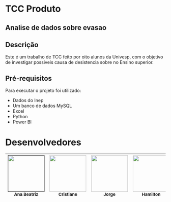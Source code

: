# TCC Produto
## Analise de dados sobre evasao

## Descrição
Este é um trabalho de TCC feito por oito alunos da Univesp, com o objetivo de investigar possiveis causa de desistencia sobre no Ensino superior. 
## Pré-requisitos
Para executar o projeto foi  utilizado:
* Dados do Inep
* Um banco de dados MySQL
* Excel
* Python
* Power BI
# Desenvolvedores
[<img src="" width=115><br><sub>Ana Beatriz</sub>]() | [<img src="https://avatars.githubusercontent.com/u/43709188?v=4" width=115><br><sub>Cristiane</sub>](https://github.com/CrisHarsche) | [<img src="https://avatars.githubusercontent.com/u/55705861?v=4" width=115><br><sub>Jorge</sub>](https://github.com/jgfilho) | [<img src="https://avatars.githubusercontent.com/u/79489301?v=4" width=115><br><sub> Hamilton</sub>](https://github.com/jhamiltonf) | [<img src="https://avatars.githubusercontent.com/u/81455663?v=4" width=115><br><sub>Jucelino</sub>](https://github.com/jucelinoss) | [<img src="https://avatars.githubusercontent.com/u/87142990?v=4" width=115><br><sub>Luciene</sub>](https://github.com/LucieneGodoy) | [<img src="https://avatars.githubusercontent.com/u/88286125?v=4" width=115><br><sub>Marcos</sub>](https://github.com/marcospscruz) | [<img src="https://avatars.githubusercontent.com/u/91422838?v=4" width=115><br><sub>Michel</sub>](https://github.com/micheldigui)|
| :---: | :---: | :---: | :---: | :---: | :---: | :---: | :---: |
